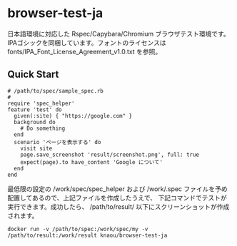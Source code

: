 # browser-test-ja

日本語環境に対応した Rspec/Capybara/Chromium ブラウザテスト環境です。
IPAゴシックを同梱しています。フォントのライセンスは fonts/IPA_Font_License_Agreement_v1.0.txt を参照。

## Quick Start

    # /path/to/spec/sample_spec.rb
    #
	require 'spec_helper'
    feature 'test' do
      given(:site) { "https://google.com" }
      background do
        # Do something
      end
      scenario 'ページを表示する' do
        visit site
        page.save_screenshot 'result/screenshot.png', full: true
        expect(page).to have_content 'Google について'
      end
    end

最低限の設定の /work/spec/spec_helper および /work/.spec ファイルを予め配置してあるので、上記ファイルを作成したうえで、
下記コマンドでテストが実行できます。成功したら、 /path/to/result/ 以下にスクリーンショットが作成されます。

    docker run -v /path/to/spec:/work/spec/my -v /path/to/result:/work/result knaou/browser-test-ja


